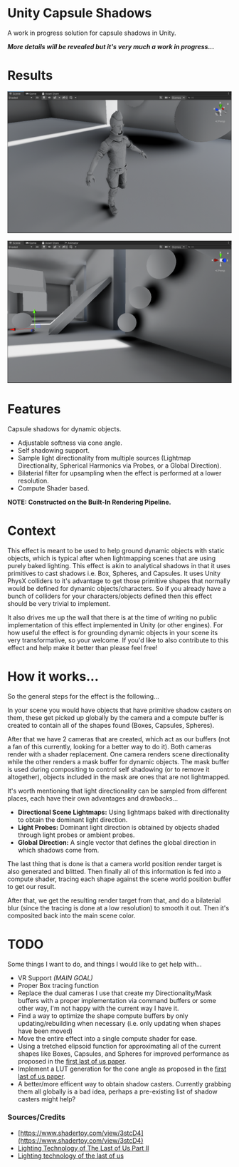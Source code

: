 # Unity Capsule Shadows

A work in progress solution for capsule shadows in Unity.

***More details will be revealed but it's very much a work in progress...***

# Results
![char1](GithubContent/char1.png)

![env1](GithubContent/env1.png)

# Features

Capsule shadows for dynamic objects.

- Adjustable softness via cone angle.
- Self shadowing support.
- Sample light directionality from multiple sources (Lightmap Directionality, Spherical Harmonics via Probes, or a Global Direction).
- Bilaterial filter for upsampling when the effect is performed at a lower resolution.
- Compute Shader based.

**NOTE: Constructed on the Built-In Rendering Pipeline.**

# Context

This effect is meant to be used to help ground dynamic objects with static objects, which is typical after when lightmapping scenes that are using purely baked lighting. This effect is akin to analytical shadows in that it uses primitives to cast shadows i.e. Box, Spheres, and Capsules. It uses Unity PhysX colliders to it's advantage to get those primitive shapes that normally would be defined for dynamic objects/characters. So if you already have a bunch of colliders for your characters/objects defined then this effect should be very trivial to implement.

It also drives me up the wall that there is at the time of writing no public implementation of this effect implemented in Unity (or other engines). For how useful the effect is for grounding dynamic objects in your scene its very transformative, so your welcome. If you'd like to also contribute to this effect and help make it better than please feel free!

# How it works...

So the general steps for the effect is the following...

In your scene you would have objects that have primitive shadow casters on them, these get picked up globally by the camera and a compute buffer is created to contain all of the shapes found (Boxes, Capsules, Spheres).

After that we have 2 cameras that are created, which act as our buffers (not a fan of this currently, looking for a better way to do it). Both cameras render with a shader replacement. One camera renders scene directionality while the other renders a mask buffer for dynamic objects. The mask buffer is used during compositing to control self shadowing (or to remove it altogether), objects included in the mask are ones that are not lightmapped.

It's worth mentioning that light directionality can be sampled from different places, each have their own advantages and drawbacks...
- **Directional Scene Lightmaps:** Using lightmaps baked with directionality to obtain the dominant light direction.
- **Light Probes:** Dominant light direction is obtained by objects shaded through light probes or ambient probes.
- **Global Direction:** A single vector that defines the global direction in which shadows come from.

The last thing that is done is that a camera world position render target is also generated and blitted. Then finally all of this information is fed into a compute shader, tracing each shape against the scene world position buffer to get our result.

After that, we get the resulting render target from that, and do a bilaterial blur (since the tracing is done at a low resolution) to smooth it out. Then it's composited back into the main scene color.

# TODO

Some things I want to do, and things I would like to get help with...

- VR Support *(MAIN GOAL)*
- Proper Box tracing function
- Replace the dual cameras I use that create my Directionality/Mask buffers with a proper implementation via command buffers or some other way, I'm not happy with the current way I have it.
- Find a way to optimize the shape compute buffers by only updating/rebuilding when necessary (i.e. only updating when shapes have been moved)
- Move the entire effect into a single compute shader for ease.
- Using a tretched elipsoid function for approximating all of the current shapes like Boxes, Capsules, and Spheres for improved performance as proposed in the [first last of us paper](http://miciwan.com/SIGGRAPH2013/Lighting%20Technology%20of%20The%20Last%20Of%20Us.pdf).
- Implement a LUT generation for the cone angle as proposed in the [first last of us paper](http://miciwan.com/SIGGRAPH2013/Lighting%20Technology%20of%20The%20Last%20Of%20Us.pdf).
- A better/more efficent way to obtain shadow casters. Currently grabbing them all globally is a bad idea, perhaps a pre-existing list of shadow casters might help?

### Sources/Credits

- [https://www.shadertoy.com/view/3stcD4](https://www.shadertoy.com/view/3stcD4)
- [Lighting Technology of The Last of Us Part II](https://history.siggraph.org/learning/lighting-technology-of-the-last-of-us-part-ii-by-doghramachi/)
- [Lighting technology of the last of us](http://miciwan.com/SIGGRAPH2013/Lighting%20Technology%20of%20The%20Last%20Of%20Us.pdf)
